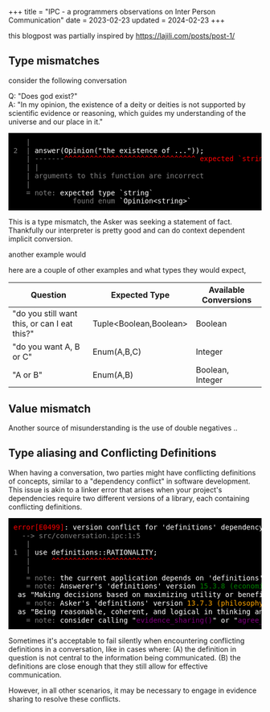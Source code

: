 +++
title = "IPC - a programmers observations on Inter Person Communication"
date = 2023-02-23
updated = 2024-02-23
+++

<style>
    .compact-pre {
    background-color: black;
    color: white;
    padding: 10px;
    line-height: 1.2;
    font-family: monospace;
    margin: 0;
    white-space: no-wrap;
    }
  .error { color: red; }
  .note { color: green; }
  .evidence { color: purple; }
  .grey { color: grey; }
  .orange { color: orange; }
</style>

this blogpost was partially inspired by <https://lajili.com/posts/post-1/>

## Type mismatches

consider the following conversation

Q: "Does god exist?" \
A: "In my opinion, the existence of a deity or deities is not supported by scientific evidence or reasoning, which guides my understanding of the universe and our place in it."

<pre class="compact-pre">
<span class="grey">   | </span>
<span class="grey">2  | </span><!--                    -->answer(Opinion("the existence of ..."));
<span class="grey">   | -------</span><span class="error">^^^^^^^^^^^^^^^^^^^^^^^^^^^^^^^ expected `string`, found `Opinion<span><</span>string>`</span>
<span class="grey">   | |</span>
<span class="grey">   | arguments to this function are incorrect</span>
<span class="grey">   | </span>
<span class="grey">   = note:</span> expected type `string`
<span class="grey">              <!---->found enum </span>`Opinion<span><<span>string>`
</pre>

This is a type mismatch, the Asker was seeking a statement of fact.
Thankfully our interpreter is pretty good and can do context dependent implicit conversion.
<!-- add answering in binary/boolean to an answer that expects an enumerator, "you would think the order of the enum members is determined by the order they are said in so when binary is casted to the enum false would stand for 0 and true for 1"-->
another example would

here are a couple of other examples and what types they would expect,

| Question                                     | Expected Type          | Available Conversions |
|----------------------------------------------|------------------------|-----------------------|
| "do you still want this, or can I eat this?" | Tuple<Boolean,Boolean> | Boolean               |
| "do you want A, B or C"                      | Enum(A,B,C)            | Integer               |
| "A or B"                                     | Enum(A,B)              | Boolean, Integer      |

## Value mismatch

Another source of misunderstanding is the use of double negatives .. 


## Type aliasing and Conflicting Definitions

When having a conversation, two parties might have conflicting definitions 
of concepts, similar to a "dependency conflict" in software development. This 
issue is akin to a linker error that arises when your project's dependencies 
require two different versions of a library, each containing conflicting 
definitions.

<pre class="compact-pre">
<span class="error">error[E0499]</span>: version conflict for 'definitions' dependency
<span class="grey">  --> src/conversation.ipc:1:5</span>
<span class="grey">   | </span>
<span class="grey">1  | </span><!--             -->use definitions::RATIONALITY;
<span class="grey">   | </span>    <span class="error">^^^^^^^^^^^^^^^^^^^^^^^^</span>
<span class="grey">   | </span>
<span class="grey">   = note:</span> the current application depends on 'definitions' version <span class="note">15.3.8 (economics)</span> and <span class="orange">13.7.3 (philosophy)</span>
<span class="grey">   = note:</span> Answerer's 'definitions' version <span class="note">15.3.8 (economics)</span> defines <code>RATIONALITY</code> as "Making decisions based on maximizing utility or benefit within constraints."
<span class="grey">   = note:</span> Asker's 'definitions' version <span class="orange">13.7.3 (philosophy)</span> defines <code>RATIONALITY</code> as "Being reasonable, coherent, and logical in thinking and decision-making, beyond just self-interest"
<span class="grey">   = note:</span> consider calling "<span class="evidence">evidence_sharing()</span>" or "<span class="evidence">agree_to_disagree()</span>" or explicitly specifying which version you are referencing to resolve the conflict
</pre>

Sometimes it's acceptable to fail silently when encountering conflicting definitions in a conversation, like in cases where:
(A) the definition in question is not central to the information being communicated.
(B) the definitions are close enough that they still allow for effective communication. <!--(C) Contextual understanding is sufficient for the purposes of the conversation. (D) The discussion is non-critical, and precise definitions are not crucial. (E) The conversation involves conceptual brainstorming, where flexibility in definitions can be beneficial. (F) Cultural or idiomatic expressions are being used, where meaning is derived from context.-->

However, in all other scenarios, it may be necessary to engage in evidence sharing to resolve these conflicts.

<!--Rational action if you're using the word correctly means the best action

### Evidence sharing--> 